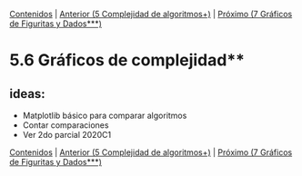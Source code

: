 [Contenidos](../Contenidos.md) \| [Anterior (5 Complejidad de algoritmos+)](05_Complejidad.md) \| [Próximo (7 Gráficos de Figuritas y Dados***)](07_gráficos_de_figuritas.md)

# 5.6 Gráficos de complejidad**

## ideas:

- Matplotlib básico para comparar algoritmos
- Contar comparaciones
- Ver 2do parcial 2020C1





[Contenidos](../Contenidos.md) \| [Anterior (5 Complejidad de algoritmos+)](05_Complejidad.md) \| [Próximo (7 Gráficos de Figuritas y Dados***)](07_gráficos_de_figuritas.md)

